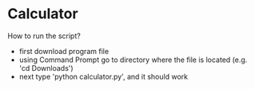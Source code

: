 # Calculator
How to run the script?
- first download program file
- using Command Prompt go to directory where the file is located (e.g. 'cd Downloads')
- next type 'python calculator.py', and it should work
